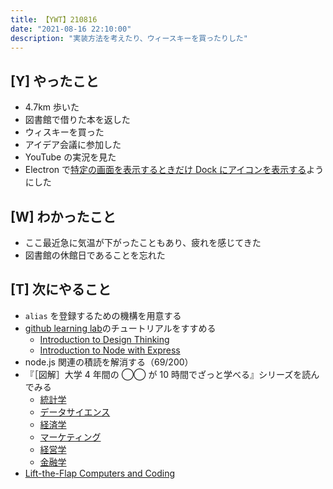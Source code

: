 ```yaml
---
title: 【YWT】210816
date: "2021-08-16 22:10:00"
description: "実装方法を考えたり、ウィースキーを買ったりした"
---
```


## [Y] やったこと

- 4.7km 歩いた
- 図書館で借りた本を返した
- ウィスキーを買った
- アイデア会議に参加した
- YouTube の実況を見た
- Electron で[特定の画面を表示するときだけ Dock にアイコンを表示する](https://github.com/LeeDDHH/alias-agent/commit/5fb906d85b068a470dd1205ac70a90907a91e1c4)ようにした

## [W] わかったこと

- ここ最近急に気温が下がったこともあり、疲れを感じてきた
- 図書館の休館日であることを忘れた

## [T] 次にやること

- `alias` を登録するための機構を用意する
- [github learning lab](https://lab.github.com/githubtraining)のチュートリアルをすすめる
  - [Introduction to Design Thinking](https://lab.github.com/githubtraining/introduction-to-design-thinking)
  - [Introduction to Node with Express](https://lab.github.com/everydeveloper/introduction-to-node-with-express)
- node.js 関連の積読を解消する（69/200）
- 『［図解］大学 4 年間の ◯◯ が 10 時間でざっと学べる』シリーズを読んでみる
  - [統計学](https://www.amazon.co.jp/dp/B07PXB4NN9)
  - [データサイエンス](https://www.amazon.co.jp/dp/B07XNW3TQM)
  - [経済学](https://www.amazon.co.jp/dp/B01KNLFHH6)
  - [マーケティング](https://www.amazon.co.jp/dp/B07BNC2SV3)
  - [経営学](https://www.amazon.co.jp/dp/B071SKDF3L)
  - [金融学](https://www.amazon.co.jp/dp/B07BB6Z7FW)
- [Lift-the-Flap Computers and Coding](https://www.amazon.co.jp/dp/1409591514)

<!-- https://twitter.com/camomile_cafe/status/1427263180435193857?s=20 -->

